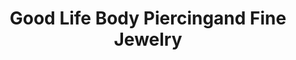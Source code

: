 ---
title: "Good Life Body Piercingand Fine Jewelry"
url: /akron/good-life-body-piercingand-fine-jewelry/
shop: jewelry
---